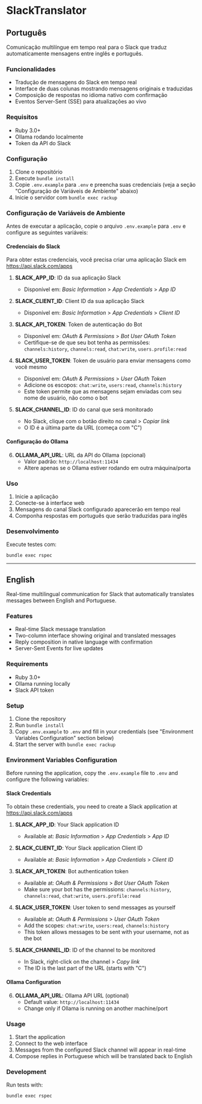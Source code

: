 # SlackTranslator

## Português

Comunicação multilíngue em tempo real para o Slack que traduz automaticamente mensagens entre inglês e português.

### Funcionalidades

- Tradução de mensagens do Slack em tempo real
- Interface de duas colunas mostrando mensagens originais e traduzidas
- Composição de respostas no idioma nativo com confirmação
- Eventos Server-Sent (SSE) para atualizações ao vivo

### Requisitos

- Ruby 3.0+
- Ollama rodando localmente
- Token da API do Slack

### Configuração

1. Clone o repositório
2. Execute `bundle install`
3. Copie `.env.example` para `.env` e preencha suas credenciais (veja a seção "Configuração de Variáveis de Ambiente" abaixo)
4. Inicie o servidor com `bundle exec rackup`

### Configuração de Variáveis de Ambiente

Antes de executar a aplicação, copie o arquivo `.env.example` para `.env` e configure as seguintes variáveis:

#### Credenciais do Slack

Para obter estas credenciais, você precisa criar uma aplicação Slack em https://api.slack.com/apps

1. **SLACK_APP_ID**: ID da sua aplicação Slack
   * Disponível em: _Basic Information_ > _App Credentials_ > _App ID_

2. **SLACK_CLIENT_ID**: Client ID da sua aplicação Slack
   * Disponível em: _Basic Information_ > _App Credentials_ > _Client ID_

3. **SLACK_API_TOKEN**: Token de autenticação do Bot
   * Disponível em: _OAuth & Permissions_ > _Bot User OAuth Token_
   * Certifique-se de que seu bot tenha as permissões: `channels:history`, `channels:read`, `chat:write`, `users.profile:read`

4. **SLACK_USER_TOKEN**: Token de usuário para enviar mensagens como você mesmo
   * Disponível em: _OAuth & Permissions_ > _User OAuth Token_
   * Adicione os escopos: `chat:write`, `users:read`, `channels:history`
   * Este token permite que as mensagens sejam enviadas com seu nome de usuário, não como o bot

5. **SLACK_CHANNEL_ID**: ID do canal que será monitorado
   * No Slack, clique com o botão direito no canal > _Copiar link_
   * O ID é a última parte da URL (começa com "C")

#### Configuração do Ollama

6. **OLLAMA_API_URL**: URL da API do Ollama (opcional)
   * Valor padrão: `http://localhost:11434`
   * Altere apenas se o Ollama estiver rodando em outra máquina/porta

### Uso

1. Inicie a aplicação
2. Conecte-se à interface web
3. Mensagens do canal Slack configurado aparecerão em tempo real
4. Componha respostas em português que serão traduzidas para inglês

### Desenvolvimento

Execute testes com:
```
bundle exec rspec
```

---

## English

Real-time multilingual communication for Slack that automatically translates messages between English and Portuguese.

### Features

- Real-time Slack message translation
- Two-column interface showing original and translated messages
- Reply composition in native language with confirmation
- Server-Sent Events for live updates

### Requirements

- Ruby 3.0+
- Ollama running locally
- Slack API token

### Setup

1. Clone the repository
2. Run `bundle install`
3. Copy `.env.example` to `.env` and fill in your credentials (see "Environment Variables Configuration" section below)
4. Start the server with `bundle exec rackup`

### Environment Variables Configuration

Before running the application, copy the `.env.example` file to `.env` and configure the following variables:

#### Slack Credentials

To obtain these credentials, you need to create a Slack application at https://api.slack.com/apps

1. **SLACK_APP_ID**: Your Slack application ID
   * Available at: _Basic Information_ > _App Credentials_ > _App ID_

2. **SLACK_CLIENT_ID**: Your Slack application Client ID
   * Available at: _Basic Information_ > _App Credentials_ > _Client ID_

3. **SLACK_API_TOKEN**: Bot authentication token
   * Available at: _OAuth & Permissions_ > _Bot User OAuth Token_
   * Make sure your bot has the permissions: `channels:history`, `channels:read`, `chat:write`, `users.profile:read`

4. **SLACK_USER_TOKEN**: User token to send messages as yourself
   * Available at: _OAuth & Permissions_ > _User OAuth Token_
   * Add the scopes: `chat:write`, `users:read`, `channels:history`
   * This token allows messages to be sent with your username, not as the bot

5. **SLACK_CHANNEL_ID**: ID of the channel to be monitored
   * In Slack, right-click on the channel > _Copy link_
   * The ID is the last part of the URL (starts with "C")

#### Ollama Configuration

6. **OLLAMA_API_URL**: Ollama API URL (optional)
   * Default value: `http://localhost:11434`
   * Change only if Ollama is running on another machine/port

### Usage

1. Start the application
2. Connect to the web interface
3. Messages from the configured Slack channel will appear in real-time
4. Compose replies in Portuguese which will be translated back to English

### Development

Run tests with:
```
bundle exec rspec
